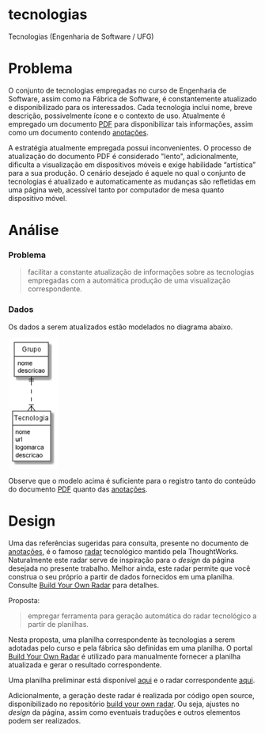 # tecnologias

Tecnologias (Engenharia de Software / UFG)

# Problema

O conjunto de tecnologias empregadas no curso de Engenharia de Software, assim como na Fábrica de Software, é constantemente atualizado e disponibilizado para os interessados. Cada tecnologia inclui nome, breve descrição, possivelmente ícone e o contexto de uso. Atualmente é empregado um documento [PDF](https://ww2.inf.ufg.br/~fabio/terreno-ferramentas.pdf) para disponibilizar tais informações, assim como um documento contendo [anotações](https://docs.google.com/document/d/1kiniQskETRJu6T3-n5gAvYfKyh11xKVsJ8FkqNSGW6g/edit#heading=h.uwtpzkmp9874). 

A estratégia atualmente empregada possui inconvenientes. O processo de atualização do documento PDF é considerado "lento", adicionalmente, dificulta a visualização em dispositivos móveis e exige habilidade “artística” para a sua produção. O cenário desejado é aquele no qual o conjunto de tecnologias é atualizado e automaticamente as mudanças são refletidas em uma página web, acessível tanto por computador de mesa quanto dispositivo móvel.

# Análise

### Problema

> facilitar a constante atualização de informações sobre as tecnologias
> empregadas com a automática produção de uma visualização
> correspondente.

### Dados

Os dados a serem atualizados estão modelados no diagrama abaixo. 

<img src="https://github.com/kyriosdata/tecnologias/blob/main/imagens/modelo.png" width="100px">

Observe que o modelo acima é suficiente para o registro tanto do conteúdo do documento 
[PDF](https://ww2.inf.ufg.br/~fabio/terreno-ferramentas.pdf)
quanto das [anotações](https://docs.google.com/document/d/1kiniQskETRJu6T3-n5gAvYfKyh11xKVsJ8FkqNSGW6g/edit#heading=h.uwtpzkmp9874).

# Design 

Uma das referências sugeridas para consulta, presente no documento de [anotações](https://docs.google.com/document/d/1kiniQskETRJu6T3-n5gAvYfKyh11xKVsJ8FkqNSGW6g/edit#heading=h.uwtpzkmp9874), é o famoso [radar](https://www.thoughtworks.com/radar)
tecnológico mantido pela ThoughtWorks. Naturalmente este radar serve de inspiração para o _design_ da página
desejada no presente trabalho. Melhor ainda, este radar permite que você construa o seu próprio a partir de 
dados fornecidos em uma planilha. Consulte [Build Your Own Radar](https://radar.thoughtworks.com/) para detalhes. 

Proposta:

> empregar ferramenta para geração automática do radar tecnológico a partir de planilhas. 

Nesta proposta, uma planilha correspondente às tecnologias a serem adotadas pelo curso e pela fábrica
são definidas em uma planilha. O portal [Build Your Own Radar](https://radar.thoughtworks.com/) é 
utilizado para manualmente fornecer a planilha atualizada e gerar o resultado correspondente. 

Uma planilha preliminar está disponível [aqui](https://docs.google.com/spreadsheets/d/1-hb4xyrwt_vGl2bVaOt7LEp2fTl3dNg2tNTJKzKf008/edit#gid=0) e
o radar correspondente [aqui](https://radar.thoughtworks.com/?sheetId=https%3A%2F%2Fdocs.google.com%2Fspreadsheets%2Fd%2F1-hb4xyrwt_vGl2bVaOt7LEp2fTl3dNg2tNTJKzKf008%2Fedit%3Fusp%3Dsharing).

Adicionalmente, a geração deste radar é realizada por código open source, disponibilizado no repositório
[build your own radar](https://github.com/thoughtworks/build-your-own-radar). Ou seja, ajustes no _design_ da página,
assim como eventuais traduções e outros elementos podem ser realizados.

